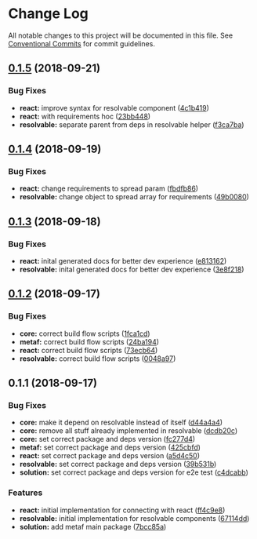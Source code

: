 # Change Log

All notable changes to this project will be documented in this file.
See [Conventional Commits](https://conventionalcommits.org) for commit guidelines.

<a name="0.1.5"></a>
## [0.1.5](https://github.com/Igmat/metaf/compare/v0.1.4...v0.1.5) (2018-09-21)


### Bug Fixes

* **react:** improve syntax for resolvable component ([4c1b419](https://github.com/Igmat/metaf/commit/4c1b419))
* **react:** with requirements hoc ([23bb448](https://github.com/Igmat/metaf/commit/23bb448))
* **resolvable:** separate parent from deps in resolvable helper ([f3ca7ba](https://github.com/Igmat/metaf/commit/f3ca7ba))





<a name="0.1.4"></a>
## [0.1.4](https://github.com/Igmat/metaf/compare/v0.1.3...v0.1.4) (2018-09-19)


### Bug Fixes

* **react:** change requirements to spread param ([fbdfb86](https://github.com/Igmat/metaf/commit/fbdfb86))
* **resolvable:** change object to spread array for requirements ([49b0080](https://github.com/Igmat/metaf/commit/49b0080))





<a name="0.1.3"></a>
## [0.1.3](https://github.com/Igmat/metaf/compare/v0.1.2...v0.1.3) (2018-09-18)


### Bug Fixes

* **react:** inital generated docs for better dev experience ([e813162](https://github.com/Igmat/metaf/commit/e813162))
* **resolvable:** inital generated docs for better dev experience ([3e8f218](https://github.com/Igmat/metaf/commit/3e8f218))





<a name="0.1.2"></a>
## [0.1.2](https://github.com/Igmat/metaf/compare/v0.1.1...v0.1.2) (2018-09-17)


### Bug Fixes

* **core:** correct build flow scripts ([1fca1cd](https://github.com/Igmat/metaf/commit/1fca1cd))
* **metaf:** correct build flow scripts ([24ba194](https://github.com/Igmat/metaf/commit/24ba194))
* **react:** correct build flow scripts ([73ecb64](https://github.com/Igmat/metaf/commit/73ecb64))
* **resolvable:** correct build flow scripts ([0048a97](https://github.com/Igmat/metaf/commit/0048a97))





<a name="0.1.1"></a>
## 0.1.1 (2018-09-17)


### Bug Fixes

* **core:** make it depend on resolvable instead of itself ([d44a4a4](https://github.com/Igmat/metaf/commit/d44a4a4))
* **core:** remove all stuff already implemented in resolvable ([dcdb20c](https://github.com/Igmat/metaf/commit/dcdb20c))
* **core:** set correct package and deps version ([fc277d4](https://github.com/Igmat/metaf/commit/fc277d4))
* **metaf:** set correct package and deps version ([425cbfd](https://github.com/Igmat/metaf/commit/425cbfd))
* **react:** set correct package and deps version ([a5d4c50](https://github.com/Igmat/metaf/commit/a5d4c50))
* **resolvable:** set correct package and deps version ([39b531b](https://github.com/Igmat/metaf/commit/39b531b))
* **solution:** set correct package and deps version for e2e test ([c4dcabb](https://github.com/Igmat/metaf/commit/c4dcabb))


### Features

* **react:** initial implementation for connecting with react ([ff4c9e8](https://github.com/Igmat/metaf/commit/ff4c9e8))
* **resolvable:** initial implementation for resolvable components ([67114dd](https://github.com/Igmat/metaf/commit/67114dd))
* **solution:** add metaf main package ([7bcc85a](https://github.com/Igmat/metaf/commit/7bcc85a))
